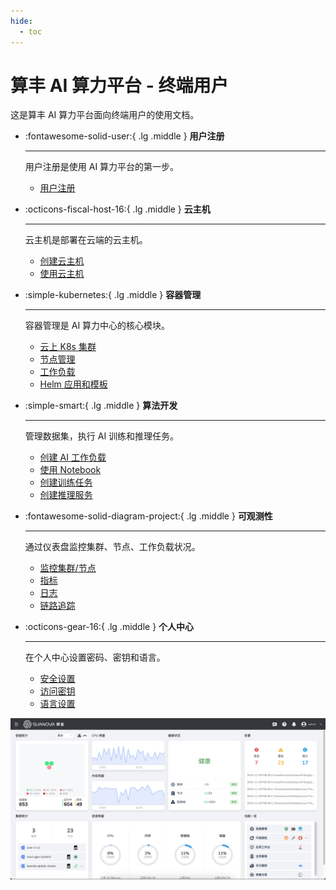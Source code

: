 ```yaml
---
hide:
  - toc
---
```


# 算丰 AI 算力平台 - 终端用户

这是算丰 AI 算力平台面向终端用户的使用文档。

<div class="grid cards" markdown>

- :fontawesome-solid-user:{ .lg .middle } __用户注册__

    ---

    用户注册是使用 AI 算力平台的第一步。

    - [用户注册](register/index.md)

- :octicons-fiscal-host-16:{ .lg .middle } __云主机__

    ---

    云主机是部署在云端的云主机。

    - [创建云主机](host/createhost.md)
    - [使用云主机](host/usehost.md)

- :simple-kubernetes:{ .lg .middle } __容器管理__

    ---

    容器管理是 AI 算力中心的核心模块。

    - [云上 K8s 集群](./kpanda/clusters/integrate-cluster.md)
    - [节点管理](./kpanda/nodes/labels-annotations.md)
    - [工作负载](./kpanda/workloads/create-deployment.md)
    - [Helm 应用和模板](./kpanda/helm/README.md)

- :simple-smart:{ .lg .middle } __算法开发__

    ---

    管理数据集，执行 AI 训练和推理任务。

    - [创建 AI 工作负载](./share/workload.md)
    - [使用 Notebook](share/notebook.md)
    - [创建训练任务](baize/jobs/create.md)
    - [创建推理服务](./baize/developer/inference/models.md)

- :fontawesome-solid-diagram-project:{ .lg .middle } __可观测性__

    ---

    通过仪表盘监控集群、节点、工作负载状况。

    - [监控集群/节点](./insight/infra/cluster.md)
    - [指标](./insight/data-query/metric.md)
    - [日志](./insight/data-query/log.md)
    - [链路追踪](./insight/trace/trace.md)

- :octicons-gear-16:{ .lg .middle } __个人中心__

    ---

    在个人中心设置密码、密钥和语言。

    - [安全设置](./ghippo/personal-center/security-setting.md)
    - [访问密钥](./ghippo/personal-center/accesstoken.md)
    - [语言设置](./ghippo/personal-center/language.md)

</div>

![home](images/home.png)
